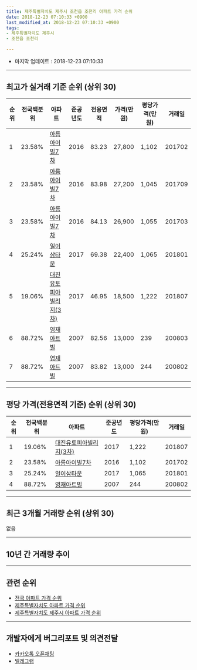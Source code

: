 ```yaml
---
title: 제주특별자치도 제주시 조천읍 조천리 아파트 가격 순위
date: 2018-12-23 07:10:33 +0900
last_modified_at: 2018-12-23 07:10:33 +0900
tags:
- 제주특별자치도 제주시
- 조천읍 조천리

---
```


* 마지막 업데이트 : 2018-12-23 07:10:33

---

## 최고가 실거래 기준 순위 (상위 30)


|순위|전국백분위|아파트|준공년도|전용면적|가격(만원)|평당가격(만원)|거래일|
|---|---|---|---|---|---|---|---|
|1|23.58%|[아름아이빌7차](https://search.naver.com/search.naver?query=%EC%A0%9C%EC%A3%BC%ED%8A%B9%EB%B3%84%EC%9E%90%EC%B9%98%EB%8F%84+%EC%A0%9C%EC%A3%BC%EC%8B%9C+%EC%A1%B0%EC%B2%9C%EC%9D%8D+%EC%A1%B0%EC%B2%9C%EB%A6%AC+%EC%95%84%EB%A6%84%EC%95%84%EC%9D%B4%EB%B9%8C7%EC%B0%A8)|2016|83.23|27,800|1,102|201702|
|2|23.58%|[아름아이빌7차](https://search.naver.com/search.naver?query=%EC%A0%9C%EC%A3%BC%ED%8A%B9%EB%B3%84%EC%9E%90%EC%B9%98%EB%8F%84+%EC%A0%9C%EC%A3%BC%EC%8B%9C+%EC%A1%B0%EC%B2%9C%EC%9D%8D+%EC%A1%B0%EC%B2%9C%EB%A6%AC+%EC%95%84%EB%A6%84%EC%95%84%EC%9D%B4%EB%B9%8C7%EC%B0%A8)|2016|83.98|27,200|1,045|201709|
|3|23.58%|[아름아이빌7차](https://search.naver.com/search.naver?query=%EC%A0%9C%EC%A3%BC%ED%8A%B9%EB%B3%84%EC%9E%90%EC%B9%98%EB%8F%84+%EC%A0%9C%EC%A3%BC%EC%8B%9C+%EC%A1%B0%EC%B2%9C%EC%9D%8D+%EC%A1%B0%EC%B2%9C%EB%A6%AC+%EC%95%84%EB%A6%84%EC%95%84%EC%9D%B4%EB%B9%8C7%EC%B0%A8)|2016|84.13|26,900|1,055|201703|
|4|25.24%|[일이삼타운](https://search.naver.com/search.naver?query=%EC%A0%9C%EC%A3%BC%ED%8A%B9%EB%B3%84%EC%9E%90%EC%B9%98%EB%8F%84+%EC%A0%9C%EC%A3%BC%EC%8B%9C+%EC%A1%B0%EC%B2%9C%EC%9D%8D+%EC%A1%B0%EC%B2%9C%EB%A6%AC+%EC%9D%BC%EC%9D%B4%EC%82%BC%ED%83%80%EC%9A%B4)|2017|69.38|22,400|1,065|201801|
|5|19.06%|[대진유토피아빌리지(3차)](https://search.naver.com/search.naver?query=%EC%A0%9C%EC%A3%BC%ED%8A%B9%EB%B3%84%EC%9E%90%EC%B9%98%EB%8F%84+%EC%A0%9C%EC%A3%BC%EC%8B%9C+%EC%A1%B0%EC%B2%9C%EC%9D%8D+%EC%A1%B0%EC%B2%9C%EB%A6%AC+%EB%8C%80%EC%A7%84%EC%9C%A0%ED%86%A0%ED%94%BC%EC%95%84%EB%B9%8C%EB%A6%AC%EC%A7%80%283%EC%B0%A8%29)|2017|46.95|18,500|1,222|201807|
|6|88.72%|[영재아트빌](https://search.naver.com/search.naver?query=%EC%A0%9C%EC%A3%BC%ED%8A%B9%EB%B3%84%EC%9E%90%EC%B9%98%EB%8F%84+%EC%A0%9C%EC%A3%BC%EC%8B%9C+%EC%A1%B0%EC%B2%9C%EC%9D%8D+%EC%A1%B0%EC%B2%9C%EB%A6%AC+%EC%98%81%EC%9E%AC%EC%95%84%ED%8A%B8%EB%B9%8C)|2007|82.56|13,000|239|200803|
|7|88.72%|[영재아트빌](https://search.naver.com/search.naver?query=%EC%A0%9C%EC%A3%BC%ED%8A%B9%EB%B3%84%EC%9E%90%EC%B9%98%EB%8F%84+%EC%A0%9C%EC%A3%BC%EC%8B%9C+%EC%A1%B0%EC%B2%9C%EC%9D%8D+%EC%A1%B0%EC%B2%9C%EB%A6%AC+%EC%98%81%EC%9E%AC%EC%95%84%ED%8A%B8%EB%B9%8C)|2007|83.82|13,000|244|200802|


---

## 평당 가격(전용면적 기준) 순위 (상위 30)


|순위|전국백분위|아파트|준공년도|평당가격(만원)|거래일|
|---|---|---|---|---|---|
|1|19.06%|[대진유토피아빌리지(3차)](https://search.naver.com/search.naver?query=%EC%A0%9C%EC%A3%BC%ED%8A%B9%EB%B3%84%EC%9E%90%EC%B9%98%EB%8F%84+%EC%A0%9C%EC%A3%BC%EC%8B%9C+%EC%A1%B0%EC%B2%9C%EC%9D%8D+%EC%A1%B0%EC%B2%9C%EB%A6%AC+%EB%8C%80%EC%A7%84%EC%9C%A0%ED%86%A0%ED%94%BC%EC%95%84%EB%B9%8C%EB%A6%AC%EC%A7%80%283%EC%B0%A8%29)|2017|1,222|201807|
|2|23.58%|[아름아이빌7차](https://search.naver.com/search.naver?query=%EC%A0%9C%EC%A3%BC%ED%8A%B9%EB%B3%84%EC%9E%90%EC%B9%98%EB%8F%84+%EC%A0%9C%EC%A3%BC%EC%8B%9C+%EC%A1%B0%EC%B2%9C%EC%9D%8D+%EC%A1%B0%EC%B2%9C%EB%A6%AC+%EC%95%84%EB%A6%84%EC%95%84%EC%9D%B4%EB%B9%8C7%EC%B0%A8)|2016|1,102|201702|
|3|25.24%|[일이삼타운](https://search.naver.com/search.naver?query=%EC%A0%9C%EC%A3%BC%ED%8A%B9%EB%B3%84%EC%9E%90%EC%B9%98%EB%8F%84+%EC%A0%9C%EC%A3%BC%EC%8B%9C+%EC%A1%B0%EC%B2%9C%EC%9D%8D+%EC%A1%B0%EC%B2%9C%EB%A6%AC+%EC%9D%BC%EC%9D%B4%EC%82%BC%ED%83%80%EC%9A%B4)|2017|1,065|201801|
|4|88.72%|[영재아트빌](https://search.naver.com/search.naver?query=%EC%A0%9C%EC%A3%BC%ED%8A%B9%EB%B3%84%EC%9E%90%EC%B9%98%EB%8F%84+%EC%A0%9C%EC%A3%BC%EC%8B%9C+%EC%A1%B0%EC%B2%9C%EC%9D%8D+%EC%A1%B0%EC%B2%9C%EB%A6%AC+%EC%98%81%EC%9E%AC%EC%95%84%ED%8A%B8%EB%B9%8C)|2007|244|200802|


---

## 최근 3개월 거래량 순위 (상위 30)

없음

---

## 10년 간 거래량 추이


<div style="width:100%;">
    <canvas id="deal_progress" height="250"></canvas>
</div>

<script>
new Chart(document.getElementById("deal_progress"), {
    type: 'line',
    data: {
        labels: ['200812','200901','200902','200903','200904','200905','200906','200907','200908','200909','200910','200911','200912','201001','201002','201003','201004','201005','201006','201007','201008','201009','201010','201011','201012','201101','201102','201103','201104','201105','201106','201107','201108','201109','201110','201111','201112','201201','201202','201203','201204','201205','201206','201207','201208','201209','201210','201211','201212','201301','201302','201303','201304','201305','201306','201307','201308','201309','201310','201311','201312','201401','201402','201403','201404','201405','201406','201407','201408','201409','201410','201411','201412','201501','201502','201503','201504','201505','201506','201507','201508','201509','201510','201511','201512','201601','201602','201603','201604','201605','201606','201607','201608','201609','201610','201611','201612','201701','201702','201703','201704','201705','201706','201707','201708','201709','201710','201711','201712','201801','201802','201803','201804','201805','201806','201807','201808','201809','201810','201811','201812'],
        datasets: [{
            label: '실거래 수',
            pointRadius: 1,
            data: [1, 0, 0, 0, 0, 0, 0, 0, 0, 0, 1, 0, 0, 0, 2, 0, 0, 1, 0, 0, 0, 0, 0, 0, 0, 0, 0, 0, 0, 0, 0, 0, 0, 0, 0, 0, 0, 0, 0, 0, 0, 0, 0, 0, 0, 0, 0, 0, 0, 0, 0, 0, 0, 1, 0, 0, 0, 0, 0, 0, 0, 0, 0, 0, 0, 0, 0, 0, 0, 0, 0, 0, 0, 0, 1, 0, 0, 0, 0, 0, 0, 0, 0, 0, 0, 0, 0, 0, 0, 1, 0, 0, 0, 0, 0, 0, 0, 0, 1, 1, 0, 0, 0, 1, 0, 1, 1, 0, 0, 1, 0, 0, 0, 0, 0, 3, 0, 0, 0, 0, 0],
            borderColor: "rgba(255, 201, 14, 1)",
            backgroundColor: "rgba(255, 201, 14, 0.5)",
            fill: true,
        }]
    },
    options: {
        responsive: true,
        title: {
            display: true,
            text: '10년간 거래량 추이'
        },
        tooltips: {
            mode: 'index',
            intersect: false,
        },
        hover: {
            mode: 'nearest',
            intersect: true
        },
        scales: {
            xAxes: [{
                display: true,
                scaleLabel: {
                    display: true,
                    labelString: '년/월'
                }
            }],
            yAxes: [{
                display: true,
                ticks: {
                    suggestedMin: 0,
                },
                scaleLabel: {
                    display: true,
                    labelString: '실거래 수'
                }
            }]
        }
    }
});

</script>


---

## 관련 순위

- [전국 아파트 가격 순위](https://inasie.github.io/apt-ranking/전국)
- [제주특별자치도 아파트 가격 순위](https://inasie.github.io/apt-ranking/제주특별자치도)
- [제주특별자치도 제주시 아파트 가격 순위](https://inasie.github.io/apt-ranking/제주특별자치도-제주시)


---

## 개발자에게 버그리포트 및 의견전달

- [카카오톡 오픈채팅](https://open.kakao.com/o/gLJUAP4)
- [텔레그램](https://t.me/inasie)


